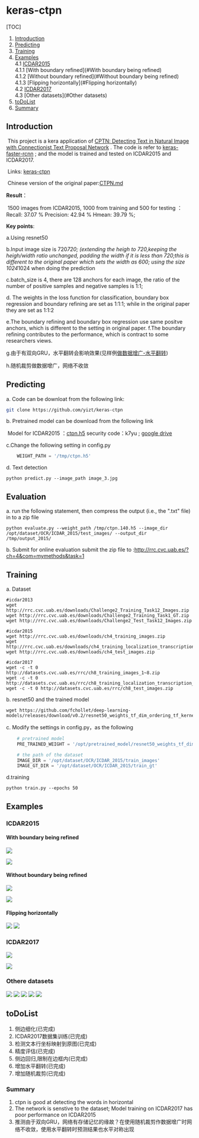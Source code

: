 # keras-ctpn

[TOC]

1. [Introduction](#Introduction) 
2. [Predicting](#Predicting)
3. [Training](#Training)
4. [Examples](#Examples)<br>
   4.1 [ICDAR2015](#ICDAR2015)<br>
   4.1.1 [With boundary refined](#With boundary being refined)<br>
   4.1.2 [Without boundary refined](#Without boundary being refined)<br>
   4.1.3 [Flipping horizontally](#Flipping horizontally)<br>
   4.2 [ICDAR2017](#ICDAR2017)<br>
   4.3 [Other datasets](#Other datasets)
5. [toDoList](#toDoList)
6. [Summary](#Summary)

## Introduction

​         This project is a kera application of [CPTN: Detecting Text in Natural Image with Connectionist Text Proposal Network](https://arxiv.org/abs/1609.03605) . The code is refer to [keras-faster-rcnn](https://github.com/yizt/keras-faster-rcnn) ; and the model is trained and tested on ICDAR2015 and ICDAR2017.

​         Links: [keras-ctpn](https://github.com/yizt/keras-ctpn)

​         Chinese version of the original paper:[CTPN.md](https://github.com/yizt/cv-papers/blob/master/CTPN.md)

**Result**：

​        1500 images from ICDAR2015, 1000 from training and 500 for testing ：Recall: 37.07 % Precision: 42.94 % Hmean: 39.79 %;

**Key points**:

a.Using resnet50

b.Input image size is 720*720; (extending the heigh to 720,keeping the heigh/width ratio unchanged, padding the width if it is less than 720;this is different to the original paper which sets the width as 600; using the size 1024*1024 when doing the prediction

c.batch_size is 4, there are 128 anchors for each image, the ratio of the number of positive samples and negative samples is 1:1;

d. The weights in the loss function for classification, boundary box regression and boundary refining are set as 1:1:1; while in the original paper they are set as 1:1:2

e.The boundary refining and boundary box regression use same positve anchors, which is different to the setting in original paper.
f.The boundary refining contributes to the performance, which is contract to some researchers views.

g.由于有双向GRU，水平翻转会影响效果(见样例[做数据增广-水平翻转](#做数据增广-水平翻转))

h.随机裁剪做数据增广，网络不收敛




## Predicting

a. Code can be downloat from the following link:

```bash
git clone https://github.com/yizt/keras-ctpn
```



b. Pretrained model can be download from the following link

​    Model for ICDAR2015 ：[ctpn.h5](https://pan.baidu.com/s/1XeQN0H1_FdTPBwH1GDlW_w) security code：k7yu ; [google drive](https://drive.google.com/file/d/1n1OeN99BP4NdFOXA1CaYom7O3S985Nd6/view?usp=sharing)

c.Change the following setting in config.py

```python
	WEIGHT_PATH = '/tmp/ctpn.h5'
```

d. Text detection

```shell
python predict.py --image_path image_3.jpg
```

## Evaluation

a. run the following statement, then compress the output (i.e., the ".txt" file) in to a zip file
```shell
python evaluate.py --weight_path /tmp/ctpn.140.h5 --image_dir /opt/dataset/OCR/ICDAR_2015/test_images/ --output_dir /tmp/output_2015/
```

b. Submit for online evaluation
   submit the zip file to :http://rrc.cvc.uab.es/?ch=4&com=mymethods&task=1

## Training

a. Dataset
```shell
#icdar2013
wget http://rrc.cvc.uab.es/downloads/Challenge2_Training_Task12_Images.zip
wget http://rrc.cvc.uab.es/downloads/Challenge2_Training_Task1_GT.zip
wget http://rrc.cvc.uab.es/downloads/Challenge2_Test_Task12_Images.zip
```

```shell
#icdar2015
wget http://rrc.cvc.uab.es/downloads/ch4_training_images.zip
wget http://rrc.cvc.uab.es/downloads/ch4_training_localization_transcription_gt.zip
wget http://rrc.cvc.uab.es/downloads/ch4_test_images.zip
```

```shell
#icdar2017
wget -c -t 0 http://datasets.cvc.uab.es/rrc/ch8_training_images_1~8.zip
wget -c -t 0 http://datasets.cvc.uab.es/rrc/ch8_training_localization_transcription_gt_v2.zip
wget -c -t 0 http://datasets.cvc.uab.es/rrc/ch8_test_images.zip
```



b. resnet50 and the trained model
```shell
wget https://github.com/fchollet/deep-learning-models/releases/download/v0.2/resnet50_weights_tf_dim_ordering_tf_kernels_notop.h5
```



c. Modify the settings in config.py，as the following

```python
	# pretrained model
    PRE_TRAINED_WEIGHT = '/opt/pretrained_model/resnet50_weights_tf_dim_ordering_tf_kernels_notop.h5'

    # the path of the dataset
    IMAGE_DIR = '/opt/dataset/OCR/ICDAR_2015/train_images'
    IMAGE_GT_DIR = '/opt/dataset/OCR/ICDAR_2015/train_gt'
```

d.training

```shell
python train.py --epochs 50
```





## Examples

### ICDAR2015

#### With boundary being refined

![](image_examples/icdar2015/img_8.1.jpg)

![](image_examples/icdar2015/img_200.1.jpg)

#### Without boundary being refined
![](image_examples/icdar2015/img_8.0.jpg)

![](image_examples/icdar2015/img_200.0.jpg)

#### Flipping horizontally
![](image_examples/flip1.png)
![](image_examples/flip2.png)

### ICDAR2017


![](image_examples/icdar2017/ts_img_01000.1.jpg)

![](image_examples/icdar2017/ts_img_01001.1.jpg)

### Othere datasets
![](image_examples/bkgd_1_0_generated_0.1.jpg)
![](image_examples/a2.png)
![](image_examples/a1.png)
![](image_examples/a3.png)
![](image_examples/a0.png)

## toDoList

1. 侧边细化(已完成)
2. ICDAR2017数据集训练(已完成)
3. 检测文本行坐标映射到原图(已完成)
4. 精度评估(已完成)
5. 侧边回归,限制在边框内(已完成)
6. 增加水平翻转(已完成)
7. 增加随机裁剪(已完成)



### Summary

1. ctpn is good at detecting the words in horizontal 
2. The network is senstive to the dataset; Model training on ICDAR2017 has poor performance on ICDAR2015 
3. 推测由于双向GRU，网络有存储记忆的缘故？在使用随机裁剪作数据增广时网络不收敛，使用水平翻转时预测结果也水平对称出现
